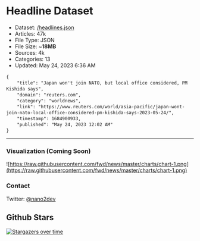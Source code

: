 # Headline Dataset

- Dataset: [/headlines.json](https://raw.githubusercontent.com/fwd/news/master/headlines.json) 
- Articles: 47k
- File Type: JSON
- File Size: ~**18MB**
- Sources: 4k
- Categories: 13
- Updated: May 24, 2023 6:36 AM

```
{
    "title": "Japan won't join NATO, but local office considered, PM Kishida says",
    "domain": "reuters.com",
    "category": "worldnews",
    "link": "https://www.reuters.com/world/asia-pacific/japan-wont-join-nato-local-office-considered-pm-kishida-says-2023-05-24/",
    "timestamp": 1684900933,
    "published": "May 24, 2023 12:02 AM"
}
```

---

### Visualization (Coming Soon)

![https://raw.githubusercontent.com/fwd/news/master/charts/chart-1.png](https://raw.githubusercontent.com/fwd/news/master/charts/chart-1.png)

### Contact 

Twitter: [@nano2dev](https://twitter.com/nano2dev)

## Github Stars

[![Stargazers over time](https://starchart.cc/fwd/news.svg)](https://starchart.cc/fwd/news)
